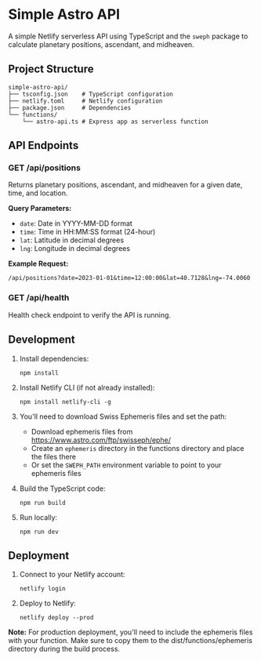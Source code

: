 # Simple Astro API

A simple Netlify serverless API using TypeScript and the `sweph` package to calculate planetary positions, ascendant, and midheaven.

## Project Structure

```
simple-astro-api/
├── tsconfig.json    # TypeScript configuration
├── netlify.toml     # Netlify configuration
├── package.json     # Dependencies 
└── functions/
    └── astro-api.ts # Express app as serverless function
```

## API Endpoints

### GET /api/positions

Returns planetary positions, ascendant, and midheaven for a given date, time, and location.

**Query Parameters:**
- `date`: Date in YYYY-MM-DD format
- `time`: Time in HH:MM:SS format (24-hour)
- `lat`: Latitude in decimal degrees
- `lng`: Longitude in decimal degrees

**Example Request:**
```
/api/positions?date=2023-01-01&time=12:00:00&lat=40.7128&lng=-74.0060
```

### GET /api/health

Health check endpoint to verify the API is running.

## Development

1. Install dependencies:
   ```
   npm install
   ```

2. Install Netlify CLI (if not already installed):
   ```
   npm install netlify-cli -g
   ```

3. You'll need to download Swiss Ephemeris files and set the path:
   - Download ephemeris files from https://www.astro.com/ftp/swisseph/ephe/
   - Create an `ephemeris` directory in the functions directory and place the files there
   - Or set the `SWEPH_PATH` environment variable to point to your ephemeris files

4. Build the TypeScript code:
   ```
   npm run build
   ```

5. Run locally:
   ```
   npm run dev
   ```

## Deployment

1. Connect to your Netlify account:
   ```
   netlify login
   ```

2. Deploy to Netlify:
   ```
   netlify deploy --prod
   ```

**Note:** For production deployment, you'll need to include the ephemeris files with your function. Make sure to copy them to the dist/functions/ephemeris directory during the build process.